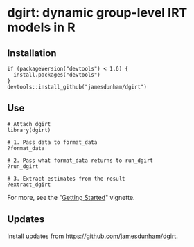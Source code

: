 # dgirt: dynamic group-level IRT models in R

## Installation

```
if (packageVersion("devtools") < 1.6) {
  install.packages("devtools")
}
devtools::install_github("jamesdunham/dgirt")
```

## Use

```
# Attach dgirt
library(dgirt)

# 1. Pass data to format_data
?format_data

# 2. Pass what format_data returns to run_dgirt
?run_dgirt

# 3. Extract estimates from the result
?extract_dgirt
```

For more, see the "[Getting Started](https://github.com/jamesdunham/dgirt/blob/master/vignettes/getting-started.Rmd)"
vignette.

## Updates

Install updates from https://github.com/jamesdunham/dgirt.
